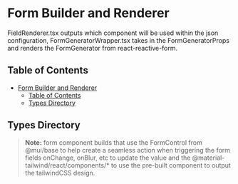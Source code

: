 # Form Builder and Renderer
FieldRenderer.tsx outputs which component will be used within the json configuration, FormGeneratorWrapper.tsx takes in the FormGeneratorProps and renders the FormGenerator from react-reactive-form. 

## Table of Contents

- [Form Builder and Renderer](#form-builder-and-renderer)
  - [Table of Contents](#table-of-contents)
  - [Types Directory](#types-directory)

## Types Directory
> **Note:** form component builds that use the FormControl from @mui/base to help create a seamless action when triggering the form fields onChange, onBlur, etc to update the value and the @material-tailwind/react/components/* to use the pre-built component to output the tailwindCSS design.
